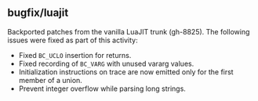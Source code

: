## bugfix/luajit

Backported patches from the vanilla LuaJIT trunk (gh-8825). The following issues
were fixed as part of this activity:

* Fixed `BC_UCLO` insertion for returns.
* Fixed recording of `BC_VARG` with unused vararg values.
* Initialization instructions on trace are now emitted only for the first
  member of a union.
* Prevent integer overflow while parsing long strings.
